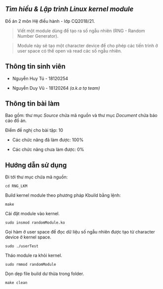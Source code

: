 ## ***Tìm hiểu & Lập trình Linux kernel module***

Đồ án 2 môn Hệ điều hành - lớp CQ2018/21.

> Viết một module dùng để tạo ra số ngẫu nhiên (RNG - Random Number Generator).

> Module này sẽ tạo một character device để cho phép các tiến trình ở user space có thể open và read các số ngẫu nhiên.

## Thông tin sinh viên

 

+ Nguyễn Huy Tú - 18120254

+ Nguyễn Duy Vũ - 18120264 *(a.k.a tạ team)*

## Thông tin bài làm


Bao gồm: thư mục *Source* chứa mã nguồn và thư mục *Document* chứa báo cáo đồ án.

Điểm đề nghị cho bài tập: 10


- Các chức năng đã làm được: 100%


	
- Các chức năng chưa làm được: 0%



## Hướng dẫn sử dụng

Đi tới thư mục chứa mã nguồn:

	cd RNG_LKM

Build kernel module theo phương pháp Kbuild bằng lệnh:

	make

Cài đặt module vào kernel.

	sudo insmod randomModule.ko

Gọi hàm ở user space để đọc dữ liệu số ngẫu nhiên được tạo từ character device ở kernel space.

	sudo ./userTest

Tháo module ra khỏi kernel.

	sudo rmmod randomModule

Dọn dẹp file build dư thừa trong folder.

	make clean
	



